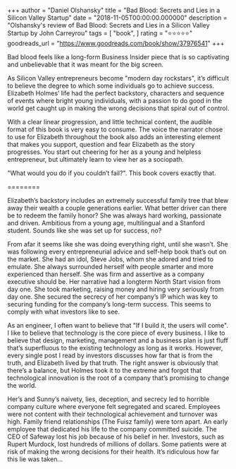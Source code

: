 +++
author = "Daniel Olshansky"
title = "Bad Blood: Secrets and Lies in a Silicon Valley Startup"
date = "2018-11-05T00:00:00.000000"
description = "Olshansky's review of Bad Blood: Secrets and Lies in a Silicon Valley Startup by John Carreyrou"
tags = [
    "book",
]
rating = "⭐⭐⭐⭐⭐"
goodreads_url = "https://www.goodreads.com/book/show/37976541"
+++

Bad blood feels like a long-form Business Insider piece that is so captivating and unbelievable that it was meant for the big screen.







As Silicon Valley entrepreneurs become "modern day rockstars", it’s difficult to believe the degree to which some individuals go to achieve success. Elizabeth Holmes’ life had the perfect backstory, characters and sequence of events where bright young individuals, with a passion to do good in the world get caught up in making the wrong decisions that spiral out of control.







With a clear linear progression, and little technical content, the audible format of this book is very easy to consume. The voice the narrator chose to use for Elizabeth throughout the book also adds an interesting element that makes you support, question and fear Elizabeth as the story progresses. You start out cheering for her as a young and helpless entrepreneur, but ultimately learn to view her as a sociopath.







"What would you do if you couldn’t fail?". This book covers exactly that.







========







Elizabeth’s backstory includes an extremely successful family tree that blew away their wealth a couple generations earlier. What better driver can there be to redeem the family honor? She was always hard working, passionate and driven. Ambitious from a young age, multilingual and a Stanford student. Sounds like she was set up for success, no?







From afar it seems like she was doing everything right, until she wasn’t. She was following every entrepreneurial advice and self-help book that’s out on the market. She had an idol, Steve Jobs, whom she adored and tried to emulate. She always surrounded herself with people smarter and more experienced than herself. She was firm and assertive as a company executive should be. Her narrative had a longterm North Start vision from day one. She took marketing, raising money and hiring very seriously from day one. She secured the secrecy of her company’s IP which was key to securing funding for the company’s long-term success. This seems to comply with what investors like to see.







As an engineer, I often want to believe that "If I build it, the users will come". I like to believe that technology is the core piece of every business. I like to believe that design, marketing, management and a business plan is just fluff that’s superfluous to the existing technology as long as it works. However, every single post I read by investors discusses how far that is from the truth, and Elizabeth lived by that truth. The right answer is obviously that there’s a balance, but Holmes took it to the extreme and forgot that technological innovation is the root of a company that’s promising to change the world.







Her’s and Sunny’s naivety, lies, deception, and secrecy led to horrible company culture where everyone felt segregated and scared. Employees were not content with their technological achievement and turnover was high. Family friend relationships (The Fuisz family) were torn apart. An early employee that dedicated his life to the company committed suicide. The CEO of Safeway lost his job because of his belief in her. Investors, such as Rupert Murdock, lost hundreds of millions of dollars. Some patients were at risk of making the wrong decisions for their health. It’s ridiculous how far this lie was taken…
